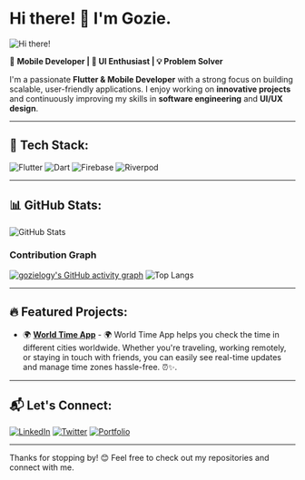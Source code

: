 # Hi there! 👋 I'm Gozie.
![Hi there!](https://raw.githubusercontent.com/MartinHeinz/MartinHeinz/master/wave.gif)


🚀 **Mobile Developer | 🎨 UI Enthusiast | 💡 Problem Solver**  

I'm a passionate **Flutter & Mobile Developer** with a strong focus on building scalable, user-friendly applications. I enjoy working on **innovative projects** and continuously improving my skills in **software engineering** and **UI/UX design**.

---

## 🚀 Tech Stack:

![Flutter](https://img.shields.io/badge/Flutter-%2302569B.svg?style=for-the-badge&logo=flutter&logoColor=white)
![Dart](https://img.shields.io/badge/Dart-%230175C2.svg?style=for-the-badge&logo=dart&logoColor=white)
![Firebase](https://img.shields.io/badge/Firebase-%23FFCA28.svg?style=for-the-badge&logo=firebase&logoColor=black)
![Riverpod](https://img.shields.io/badge/Riverpod-%230080FF.svg?style=for-the-badge&logo=flutter&logoColor=white)

<!-- (You can add or remove technologies based on your expertise.) -->

---

## 📊 GitHub Stats:

![GitHub Stats](https://github-readme-stats.vercel.app/api?username=gozielogy&show_icons=true&theme=radical)
### Contribution Graph  
[![gozielogy's GitHub activity graph](https://github-readme-activity-graph.vercel.app/graph?username=gozielogy&theme=radical)](https://github.com/ashutosh00710/github-readme-activity-graph)
![Top Langs](https://github-readme-stats.vercel.app/api/top-langs/?username=gozielogy&layout=compact&theme=radical)

<!-- Replace `YourGitHubUsername` with your actual GitHub username. -->

---

## 🔥 Featured Projects:

- 🌍 **[World Time App](https://github.com/gozielogy/world_time_app)** - 🌍 World Time App helps you check the time in different cities worldwide. Whether you're traveling, working remotely, or staying in touch with friends, you can easily see real-time updates and manage time zones hassle-free. ⏰✨.
<!-- - - 📱 **[Project Name](GitHub Repo Link)** - Short description. -->

<!-- (Showcase your best work! Add links to repositories and update descriptions.) -->

---

## 📬 Let's Connect:

[![LinkedIn](https://img.shields.io/badge/LinkedIn-%230077B5.svg?style=for-the-badge&logo=linkedin&logoColor=white)](https://www.linkedin.com/in/gozielogy/)
[![Twitter](https://img.shields.io/badge/Twitter-%231DA1F2.svg?style=for-the-badge&logo=twitter&logoColor=white)]([YourTwitterURL](https://x.com/gozielogy))
[![Portfolio](https://img.shields.io/badge/Portfolio-%23000000.svg?style=for-the-badge&logo=firefox&logoColor=white)](YourPortfolioURL)

<!-- (Replace the links with your actual social media profiles and portfolio.) -->

---

Thanks for stopping by! 😊 Feel free to check out my repositories and connect with me.
